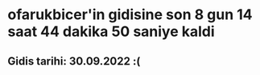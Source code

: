 # ofarukbicer'in gidisine son 8 gun 14 saat 44 dakika 50 saniye kaldi

## Gidis tarihi: 30.09.2022 :(